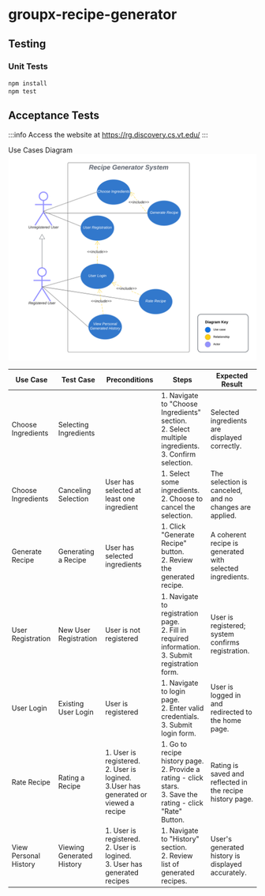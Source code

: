 # groupx-recipe-generator

## Testing
### Unit Tests

```
npm install
npm test
```

## Acceptance Tests
:::info
Access the website at https://rg.discovery.cs.vt.edu/
:::

Use Cases Diagram
![Use Cases Diagram](./.github/img/use_case_diagram.png)


| Use Case               | Test Case               | Preconditions                          | Steps                                                  | Expected Result                                       |
|------------------------|-------------------------|----------------------------------------|--------------------------------------------------------|--------------------------------------------------------|
| Choose Ingredients     | Selecting Ingredients   |         | 1. Navigate to "Choose Ingredients" section.<br> 2. Select multiple ingredients.<br> 3. Confirm selection. | Selected ingredients are displayed correctly.          |
| Choose Ingredients     | Canceling Selection     | User has selected at least one ingredient | 1. Select some ingredients.<br> 2. Choose to cancel the selection. | The selection is canceled, and no changes are applied. |
| Generate Recipe        | Generating a Recipe      | User has selected ingredients         | 1. Click "Generate Recipe" button.<br> 2. Review the generated recipe. | A coherent recipe is generated with selected ingredients. |
| User Registration      | New User Registration    | User is not registered                | 1. Navigate to registration page.<br> 2. Fill in required information.<br> 3. Submit registration form. | User is registered; system confirms registration.     |
| User Login             | Existing User Login      | User is registered                    | 1. Navigate to login page.<br> 2. Enter valid credentials.<br> 3. Submit login form. | User is logged in and redirected to the home page.    |
| Rate Recipe            | Rating a Recipe          | 1. User is registered.<br> 2. User is logined.<br> 3.User has generated or viewed a recipe | 1. Go to recipe history page.<br> 2. Provide a rating - click stars.<br> 3. Save the rating - click "Rate" Button. | Rating is saved and reflected in the recipe history page.  |
| View Personal History  | Viewing Generated History|1. User is registered.<br> 2. User is logined.<br> 3. User has generated recipes            | 1. Navigate to "History" section.<br> 2. Review list of generated recipes. | User's generated history is displayed accurately.    |
